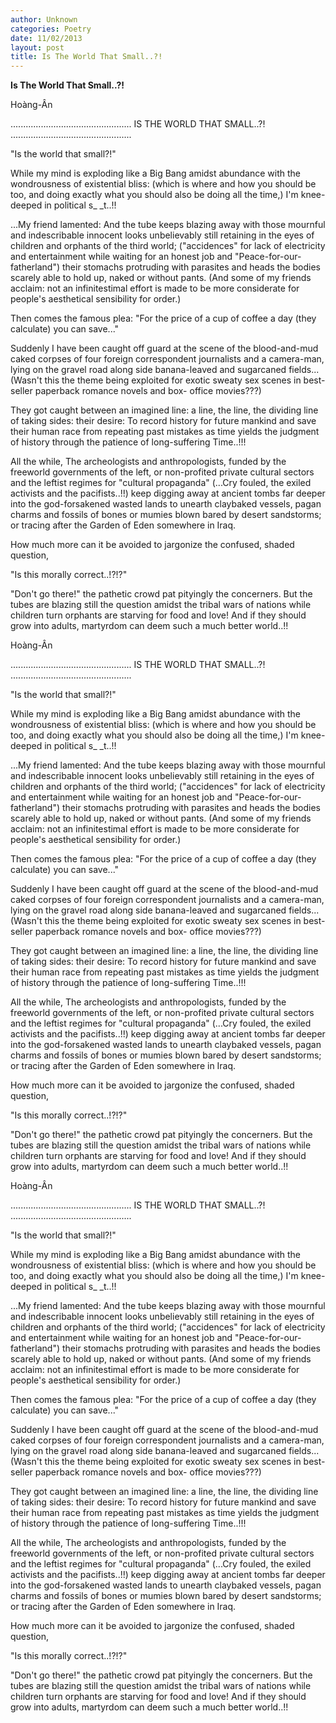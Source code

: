 ```yaml
---
author: Unknown
categories: Poetry
date: 11/02/2013
layout: post
title: Is The World That Small..?!
---
```


**Is The World That Small..?!**

Hoàng-Ân

................................................
IS THE WORLD THAT SMALL..?!
................................................


"Is the world that small?!"

While my mind is exploding like a Big Bang
amidst abundance with the wondrousness
of existential bliss:
(which is where and how you should be too,
and doing exactly what you should also be
doing all the time,)
I'm knee-deeped in political s_ _t..!!

...My friend lamented: And the tube keeps
blazing away with those mournful and
indescribable innocent looks unbelievably
still retaining in the eyes of children and
orphants of the third world; ("accidences"
for lack of electricity and entertainment
while waiting for an honest job and
"Peace-for-our-fatherland") their stomachs
protruding with parasites and heads the bodies
scarely able to hold up, naked or without pants.
(And some of my friends acclaim: not an
infinitestimal effort is made to be more considerate
for people's aesthetical sensibility for order.)

Then comes the famous plea:
"For the price of a cup of coffee a day (they
calculate) you can save..."

Suddenly I have been caught off guard at the scene of the blood-and-mud caked corpses
of four foreign correspondent journalists and a camera-man, lying o­n the gravel road
along side banana-leaved and sugarcaned fields...(Wasn't this the theme being
exploited for exotic sweaty sex scenes in best-seller paperback romance novels and box-
office movies???)

They got caught between an imagined line: a line, the line, the dividing line of taking sides:
their desire: To record history for future mankind and save their human race from
repeating past mistakes as time yields the judgment of history through the patience of
long-suffering Time..!!!

All the while,
The archeologists and anthropologists,
funded by the freeworld governments of the left,
or non-profited private cultural sectors and the
leftist regimes for "cultural propaganda"
(...Cry fouled,
the exiled activists and the pacifists..!!)
keep digging away at ancient tombs far deeper
into the god-forsakened wasted lands to
unearth claybaked vessels, pagan charms and
fossils of bones or mumies blown bared
by desert sandstorms; or tracing after
the Garden of Eden somewhere in Iraq.

How much more can it be avoided
to jargonize the confused, shaded question,

"Is this morally correct..!?!?"

"Don't go there!"
the pathetic crowd pat pityingly the concerners.
But the tubes are blazing still the question amidst
the tribal wars of nations
while children turn orphants are starving for
food and love!
And if they should grow into adults,
martyrdom can deem such a much better world..!!

Hoàng-Ân

................................................
IS THE WORLD THAT SMALL..?!
................................................


"Is the world that small?!"

While my mind is exploding like a Big Bang
amidst abundance with the wondrousness
of existential bliss:
(which is where and how you should be too,
and doing exactly what you should also be
doing all the time,)
I'm knee-deeped in political s_ _t..!!

...My friend lamented: And the tube keeps
blazing away with those mournful and
indescribable innocent looks unbelievably
still retaining in the eyes of children and
orphants of the third world; ("accidences"
for lack of electricity and entertainment
while waiting for an honest job and
"Peace-for-our-fatherland") their stomachs
protruding with parasites and heads the bodies
scarely able to hold up, naked or without pants.
(And some of my friends acclaim: not an
infinitestimal effort is made to be more considerate
for people's aesthetical sensibility for order.)

Then comes the famous plea:
"For the price of a cup of coffee a day (they
calculate) you can save..."

Suddenly I have been caught off guard at the scene of the blood-and-mud caked corpses
of four foreign correspondent journalists and a camera-man, lying o­n the gravel road
along side banana-leaved and sugarcaned fields...(Wasn't this the theme being
exploited for exotic sweaty sex scenes in best-seller paperback romance novels and box-
office movies???)

They got caught between an imagined line: a line, the line, the dividing line of taking sides:
their desire: To record history for future mankind and save their human race from
repeating past mistakes as time yields the judgment of history through the patience of
long-suffering Time..!!!

All the while,
The archeologists and anthropologists,
funded by the freeworld governments of the left,
or non-profited private cultural sectors and the
leftist regimes for "cultural propaganda"
(...Cry fouled,
the exiled activists and the pacifists..!!)
keep digging away at ancient tombs far deeper
into the god-forsakened wasted lands to
unearth claybaked vessels, pagan charms and
fossils of bones or mumies blown bared
by desert sandstorms; or tracing after
the Garden of Eden somewhere in Iraq.

How much more can it be avoided
to jargonize the confused, shaded question,

"Is this morally correct..!?!?"

"Don't go there!"
the pathetic crowd pat pityingly the concerners.
But the tubes are blazing still the question amidst
the tribal wars of nations
while children turn orphants are starving for
food and love!
And if they should grow into adults,
martyrdom can deem such a much better world..!!

Hoàng-Ân

................................................
IS THE WORLD THAT SMALL..?!
................................................


"Is the world that small?!"

While my mind is exploding like a Big Bang
amidst abundance with the wondrousness
of existential bliss:
(which is where and how you should be too,
and doing exactly what you should also be
doing all the time,)
I'm knee-deeped in political s_ _t..!!

...My friend lamented: And the tube keeps
blazing away with those mournful and
indescribable innocent looks unbelievably
still retaining in the eyes of children and
orphants of the third world; ("accidences"
for lack of electricity and entertainment
while waiting for an honest job and
"Peace-for-our-fatherland") their stomachs
protruding with parasites and heads the bodies
scarely able to hold up, naked or without pants.
(And some of my friends acclaim: not an
infinitestimal effort is made to be more considerate
for people's aesthetical sensibility for order.)

Then comes the famous plea:
"For the price of a cup of coffee a day (they
calculate) you can save..."

Suddenly I have been caught off guard at the scene of the blood-and-mud caked corpses
of four foreign correspondent journalists and a camera-man, lying o­n the gravel road
along side banana-leaved and sugarcaned fields...(Wasn't this the theme being
exploited for exotic sweaty sex scenes in best-seller paperback romance novels and box-
office movies???)

They got caught between an imagined line: a line, the line, the dividing line of taking sides:
their desire: To record history for future mankind and save their human race from
repeating past mistakes as time yields the judgment of history through the patience of
long-suffering Time..!!!

All the while,
The archeologists and anthropologists,
funded by the freeworld governments of the left,
or non-profited private cultural sectors and the
leftist regimes for "cultural propaganda"
(...Cry fouled,
the exiled activists and the pacifists..!!)
keep digging away at ancient tombs far deeper
into the god-forsakened wasted lands to
unearth claybaked vessels, pagan charms and
fossils of bones or mumies blown bared
by desert sandstorms; or tracing after
the Garden of Eden somewhere in Iraq.

How much more can it be avoided
to jargonize the confused, shaded question,

"Is this morally correct..!?!?"

"Don't go there!"
the pathetic crowd pat pityingly the concerners.
But the tubes are blazing still the question amidst
the tribal wars of nations
while children turn orphants are starving for
food and love!
And if they should grow into adults,
martyrdom can deem such a much better world..!!
